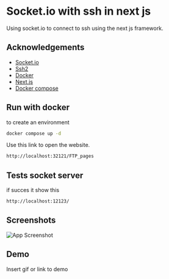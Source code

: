 
# Socket.io with ssh in next js 
Using socket.io to connect to ssh using the next js framework.


## Acknowledgements

 - [Socket.io](https://socket.io/)
 - [Ssh2](https://www.npmjs.com/package/ssh2)
 - [Docker](https://docs.docker.com/)
 - [Next.js](https://nextjs.org/docs)
 - [Docker compose](https://docs.docker.com/compose/)





## Run with docker

to create an environment

```bash
docker compose up -d
```

Use this link to open the website.

```bash
http://localhost:32121/FTP_pages
``` 


## Tests socket server

if succes it show this 

```bash
http://localhost:12123/

```


## Screenshots

![App Screenshot](https://via.placeholder.com/468x300?text=App+Screenshot+Here)


## Demo

Insert gif or link to demo

